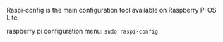 Raspi-config is the main configuration tool available on Raspberry Pi OS Lite.

raspberry pi configuration menu: `sudo raspi-config`
